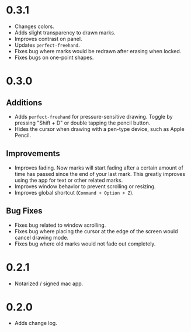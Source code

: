 # 0.3.1

- Changes colors.
- Adds slight transparency to drawn marks.
- Improves contrast on panel.
- Updates `perfect-freehand`.
- Fixes bug where marks would be redrawn after erasing when locked.
- Fixes bugs on one-point shapes.

# 0.3.0

## Additions

- Adds `perfect-freehand` for pressure-sensitive drawing. Toggle by pressing "Shift + D" or double tapping the pencil button.
- Hides the cursor when drawing with a pen-type device, such as Apple Pencil.

## Improvements

- Improves fading. Now marks will start fading after a certain amount of time has passed since the end of your last mark. This greatly improves using the app for text or other related marks.
- Improves window behavior to prevent scrolling or resizing.
- Improves global shortcut (`Command + Option + Z`).

## Bug Fixes

- Fixes bug related to window scrolling.
- Fixes bug where placing the cursor at the edge of the screen would cancel drawing mode.
- Fixes bug where old marks would not fade out completely.

# 0.2.1

- Notarized / signed mac app.

# 0.2.0

- Adds change log.
